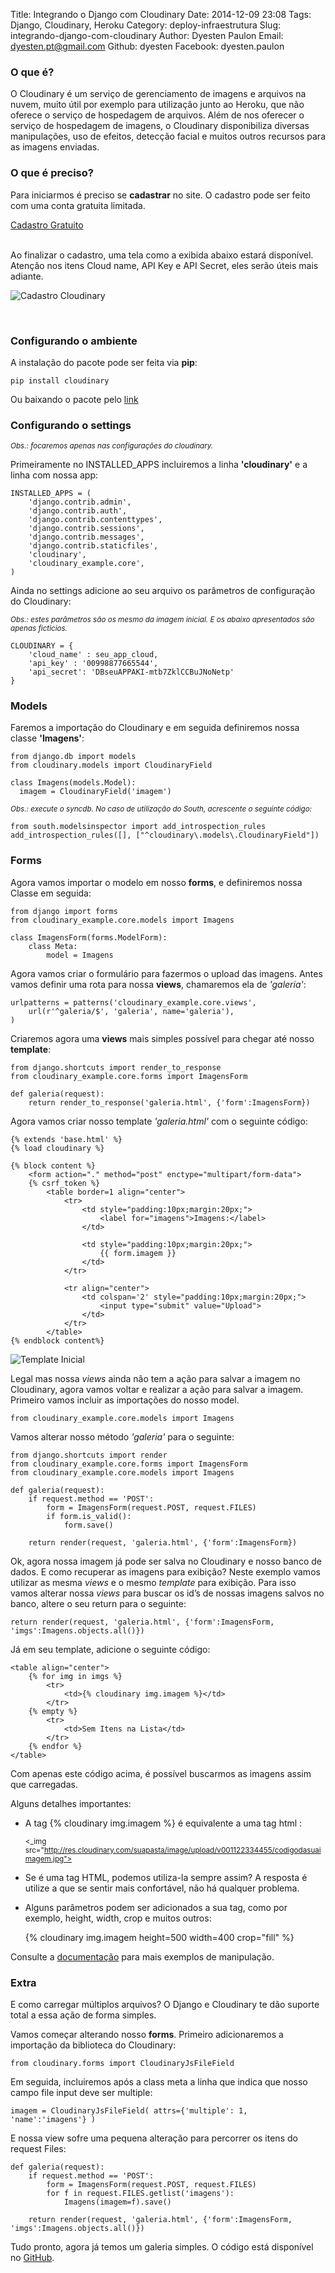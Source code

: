 Title: Integrando o Django com Cloudinary
Date: 2014-12-09 23:08
Tags: Django, Cloudinary, Heroku
Category: deploy-infraestrutura
Slug: integrando-django-com-cloudinary
Author: Dyesten Paulon
Email: dyesten.pt@gmail.com
Github: dyesten
Facebook: dyesten.paulon



### O que é?

O Cloudinary é um serviço de gerenciamento de imagens e arquivos na nuvem, muito útil por exemplo para utilização junto ao Heroku, que não oferece o serviço de hospedagem de arquivos. Além de nos oferecer o serviço de hospedagem de imagens, o Cloudinary disponibiliza diversas manipulações, uso de efeitos, detecção facial e muitos outros recursos para as imagens enviadas.

### O que é preciso?

Para iniciarmos é preciso se __cadastrar__ no site. O cadastro pode ser feito com uma conta gratuita limitada.

[Cadastro Gratuito](https://cloudinary.com/users/register/free)

<br>
Ao finalizar o cadastro, uma tela como a exibida abaixo estará disponível. Atenção nos itens Cloud name, API Key e API Secret, eles serão úteis mais adiante.

![Cadastro Cloudinary](/images/dyesten/cadastro_cloudinary.png)

<br>

### Configurando o ambiente

A instalação do pacote pode ser feita via __pip__:
    
	pip install cloudinary

Ou baixando o pacote pelo [link](https://pypi.python.org/pypi/cloudinary/1.0.18)


### Configurando o settings
<small>_Obs.: focaremos apenas nas configurações do cloudinary._</small>

Primeiramente no INSTALLED_APPS incluiremos a linha __'cloudinary'__ e a linha com nossa app:

	INSTALLED_APPS = (
		'django.contrib.admin',
		'django.contrib.auth',
		'django.contrib.contenttypes',
		'django.contrib.sessions',
		'django.contrib.messages',
		'django.contrib.staticfiles',
		'cloudinary',
		'cloudinary_example.core',
	)

Ainda no settings adicione ao seu arquivo os parâmetros de configuração do Cloudinary:

<small>_Obs.: estes parâmetros são os mesmo da imagem inicial. E os abaixo apresentados são apenas ficticios._</small>

	CLOUDINARY = {
		'cloud_name' : seu_app_cloud,
		'api_key' : '00998877665544',
		'api_secret': 'DBseuAPPAKI-mtb7ZklCCBuJNoNetp'
	}

### Models

Faremos a importação do Cloudinary e em seguida definiremos nossa classe __'Imagens'__:

	from django.db import models
	from cloudinary.models import CloudinaryField

	class Imagens(models.Model):
	  imagem = CloudinaryField('imagem')

<small>_Obs.: execute o syncdb. No caso de utilização do South, acrescente o seguinte código:_</small>
	
	from south.modelsinspector import add_introspection_rules
	add_introspection_rules([], ["^cloudinary\.models\.CloudinaryField"])

### Forms
Agora vamos importar o modelo em nosso __forms__, e definiremos nossa Classe em seguida:

	from django import forms
	from cloudinary_example.core.models import Imagens

	class ImagensForm(forms.ModelForm):
		class Meta:
			model = Imagens


Agora vamos criar o formulário para fazermos o upload das imagens.
Antes vamos definir uma rota para nossa __views__, chamaremos ela de _'galeria'_:

	urlpatterns = patterns('cloudinary_example.core.views',
		url(r'^galeria/$', 'galeria', name='galeria'),
	)

Criaremos agora uma __views__ mais simples possível para chegar até nosso __template__:
	
	from django.shortcuts import render_to_response
	from cloudinary_example.core.forms import ImagensForm
	
	def galeria(request):
		return render_to_response('galeria.html', {'form':ImagensForm})
		
		
Agora vamos criar nosso template _'galeria.html'_ com o seguinte código:

	{% extends 'base.html' %}
	{% load cloudinary %}

	{% block content %}
		<form action="." method="post" enctype="multipart/form-data">
		{% csrf_token %}
			<table border=1 align="center">
				<tr>
					<td style="padding:10px;margin:20px;">
						<label for="imagens">Imagens:</label>
					</td>
					
					<td style="padding:10px;margin:20px;">
						{{ form.imagem }}
					</td>
				</tr>
				
				<tr align="center">
					<td colspan='2' style="padding:10px;margin:20px;">
						<input type="submit" value="Upload">
					</td>
				</tr>
			</table>
	{% endblock content%}

![Template Inicial](/images/dyesten/template_inicial.png)


Legal mas nossa _views_ ainda não tem a ação para salvar a imagem no Cloudinary, agora vamos voltar e realizar a ação para salvar a imagem.
Primeiro vamos incluir as importações do nosso model.

	from cloudinary_example.core.models import Imagens

Vamos alterar nosso método _'galeria'_ para o seguinte:

	from django.shortcuts import render
	from cloudinary_example.core.forms import ImagensForm
	from cloudinary_example.core.models import Imagens

	def galeria(request):
		if request.method == 'POST':
			form = ImagensForm(request.POST, request.FILES)
			if form.is_valid():
				form.save()

		return render(request, 'galeria.html', {'form':ImagensForm})


Ok, agora nossa imagem já pode ser salva no Cloudinary e nosso banco de dados. E como recuperar as imagens para exibição?
Neste exemplo vamos utilizar as mesma _views_ e o mesmo _template_ para exibição. Para isso vamos alterar nossa _views_ para buscar os id’s de nossas imagens salvos no banco, 
altere o seu return para o seguinte:

	return render(request, 'galeria.html', {'form':ImagensForm, 'imgs':Imagens.objects.all()})

Já em seu template, adicione o seguinte código:
	
	<table align="center">
		{% for img in imgs %}
			<tr>
				<td>{% cloudinary img.imagem %}</td>
			</tr>
		{% empty %}
			<tr>
				<td>Sem Itens na Lista</td>
			</tr>
		{% endfor %}
	</table>

Com apenas este código acima, é possível buscarmos as imagens assim que carregadas.

Alguns detalhes importantes:

* A tag {% cloudinary img.imagem %} é equivalente a uma tag html <img>:

	<small><_img src="http://res.cloudinary.com/suapasta/image/upload/v001122334455/codigodasuaimagem.jpg"></small>

* Se é uma tag HTML, podemos utiliza-la sempre assim? A resposta é utilize a que se sentir mais confortável, não há qualquer problema.
* Alguns parâmetros podem ser adicionados a sua tag, como por exemplo, height, width, crop e muitos outros:
	
	{% cloudinary img.imagem height=500 width=400 crop="fill" %}

Consulte a [documentação](http://cloudinary.com/documentation/django_image_manipulation) para mais exemplos de manipulação.


### Extra

E como carregar múltiplos arquivos? O Django e Cloudinary te dão suporte total a essa ação de forma simples.

Vamos começar alterando nosso __forms__. Primeiro adicionaremos a importação da biblioteca do Cloudinary:
	
	from cloudinary.forms import CloudinaryJsFileField


Em seguida, incluiremos após a class meta a linha que indica que nosso campo file input deve ser multiple:
	
	imagem = CloudinaryJsFileField( attrs={'multiple': 1, 'name':'imagens'} )


E nossa view sofre uma pequena alteração para percorrer os itens do request Files:
	
	def galeria(request):
		if request.method == 'POST':
			form = ImagensForm(request.POST, request.FILES)
			for f in request.FILES.getlist('imagens'):
				Imagens(imagem=f).save()

		return render(request, 'galeria.html', {'form':ImagensForm, 'imgs':Imagens.objects.all()})

Tudo pronto, agora já temos um galeria simples. 
O código está disponível no [GitHub](https://github.com/dyesten/cloudinary_example/).

